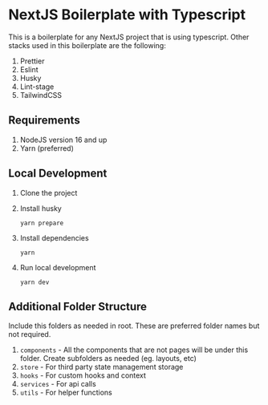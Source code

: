 # NextJS Boilerplate with Typescript

This is a boilerplate for any NextJS project that is using typescript. Other stacks used in this boilerplate are the following:

1. Prettier
2. Eslint
3. Husky
4. Lint-stage
5. TailwindCSS

## Requirements

1. NodeJS version 16 and up
2. Yarn (preferred)

## Local Development

1. Clone the project
2. Install husky

   `yarn prepare`

3. Install dependencies

   `yarn`

4. Run local development

   `yarn dev`

## Additional Folder Structure

Include this folders as needed in root. These are preferred folder names but not required.

1. `components` - All the components that are not pages will be under this folder. Create subfolders as needed (eg. layouts, etc)
2. `store` - For third party state management storage
3. `hooks` - For custom hooks and context
4. `services` - For api calls
5. `utils` - For helper functions

